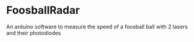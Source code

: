 # FoosballRadar
An arduino software to measure the speed of a foosball ball with 2 lasers and their photodiodes
